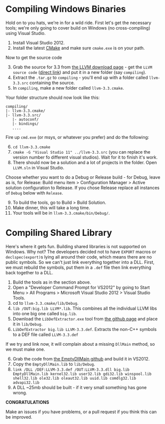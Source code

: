 Compiling Windows Binaries
===

Hold on to you hats, we're in for a wild ride. First let's get the necessary tools; we're only going to cover build on Windows (no cross-compiling) using Visual Studio.

1. Install Visual Studio 2012.
2. Install the latest [CMake](http://www.cmake.org/) and make sure `cmake.exe` is on your path.

Now to get the source code

3. Grab the source for 3.3 from [the LLVM download page](http://llvm.org/releases/download.html#3.3) - get the `LLVM source code` ([direct link](http://llvm.org/releases/3.3/llvm-3.3.src.tar.gz)) and put it in a new folder (say `compiling`).
4. Extract the `.tar.gz` to `compiling` - you'll end up with a folder called `llvm-3.3.src` containing the source.
5. In `compiling`, make a new folder called `llvm-3.3.cmake`.

Your folder structure should now look like this:

    compiling/
    |- llvm-3.3.cmake/
    |- llvm-3.3.src/
       |- autoconf/
       |- bindings/
       ....

Fire up `cmd.exe` (or msys, or whatever you prefer) and do the following:

6. `cd llvm-3.3.cmake`
7. `cmake -G "Visual Studio 11" ../llvm-3.3.src` (you can replace the version number fo different visual studios). Wait for it to finish it's work.
8. There should now be a solution and a lot of projects in the folder. Open `LLVM.sln` in Visual Studio.

Choose whether you want to do a Debug or Release build - for Debug, leave as is, for Release: Build menu item > Configuration Manager > Active solution configuration to Release. If you chose Release replace all instances of `Debug` below with `Release`.

9. To build the tools, go to Build > Build Solution.
10. Make dinner, this will take a long time.
11. Your tools will be in `llvm-3.3.cmake/bin/Debug/`.

Compiling Shared Library
===

Here's where it gets fun. Building shared libraries is not supported on Windows. Why not? The developers decided not to have `EXPORT` macros or `declspec(export)`s lying all around their code, which means there are no public symbols. So we can't just link everything together into a DLL. First, we must rebuild the symbols, put them in a `.def` file then link everything back together to a DLL.

1. Build the tools as in the section above.
2. Open a "Developer Command Prompt for VS2012" by going to Start Menu > All Programs > Microsoft Visual Studio 2012 > Visual Studio Tools.
2. cd to `llvm-3.3.cmake/lib/Debug`.
3. `lib /OUT:big.lib LLVM*.lib`. This combines all the individual LLVM libs into one big one called `big.lib`.
4. Download the `LibDefExtractor.exe` tool from [the github page](https://github.com/CRogers/LLVM-Windows-Binaries/tree/v3.3-dev) and place it in `lib/Debug`.
5. `LibDefExtractor big.lib LLVM-3.3.def`. Extracts the non-C++ symbols to a DEF file called `LLVM-3.3.def`

If we try and link now, it will complain about a missing `DllMain` method, so we must make one.

6. Grab the code from [the EmptyDllMain github](https://github.com/CRogers/EmptyDllMain/) and build it in VS2012.
7. Copy the `EmptyDllMain.lib` to `lib/Debug`.
8. `link /DLL /DEF:LLVM-3.3.def /OUT:LLVM-3.3.dll big.lib EmptyDllMain.lib kernel32.lib user32.lib gdi32.lib winspool.lib shell32.lib ole32.lib oleaut32.lib uuid.lib comdlg32.lib advapi32.lib`
9. A DLL ~25mb should be built - if it very small something has gone wrong.

**CONGRATULATIONS**


Make an issues if you have problems, or a pull request if you think this can be improved.